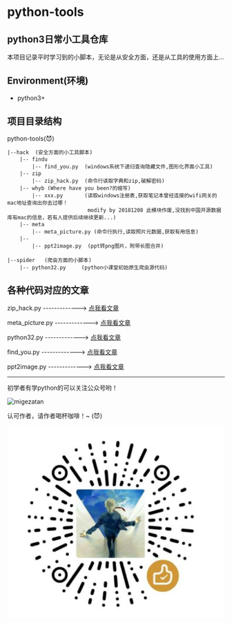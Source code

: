 # python-tools
## python3日常小工具仓库
本项目记录平时学习到的小脚本，无论是从安全方面，还是从工具的使用方面上...


Environment(环境)
---

- python3+

项目目录结构
---
python-tools(:smiling_imp:)

    |--hack  (安全方面的小工具脚本)
        |-- findu
            |-- find_you.py  (windows系统下递归查询隐藏文件,图形化界面小工具)
        |-- zip
            |-- zip_hack.py  (命令行读取字典和zip,破解密码)
        |-- whyb (Where have you been?的缩写)
            |-- xxx.py       (读取windows注册表,获取笔记本曾经连接的wifi网关的mac地址查询出你去过哪！
                              modify by 20181208 此模块作废,没找到中国开源数据库有mac的信息，若有人提供后续继续更新...)
        |-- meta
            |-- meta_picture.py (命令行执行,读取照片元数据,获取有用信息)
        |-- 
            |-- ppt2image.py  (ppt转png图片，附带长图合并)
            
    |--spider   (爬虫方面的小脚本)
        |-- python32.py     (python小课堂初始原生爬虫源代码)

各种代码对应的文章
---
zip_hack.py  -------------> [点我看文章](https://mp.weixin.qq.com/s?__biz=MzAxMTM3MDk2Ng==&mid=2451659077&idx=1&sn=232d05d83a95d9a8e1a2827d1c11934f&chksm=8c97d1fcbbe058ea9442195b4b7c500dc26670b31bde1690202076de523897f4cad00986b412&token=490358700&lang=zh_CN#rd)

meta_picture.py  -------------> [点我看文章](https://mp.weixin.qq.com/s?__biz=MzAxMTM3MDk2Ng==&mid=2451659112&idx=1&sn=93c28fc18e1af2c84666fbf9b9a01218&chksm=8c97d1d1bbe058c7b00d4a7065507617caeea02ffc640c2d0318914a008432bb37f3f47e1f64&token=1168554650&lang=zh_CN#rd)

python32.py   -------------> [点我看文章](https://mp.weixin.qq.com/s?__biz=MzAxMTM3MDk2Ng==&mid=2451659374&idx=1&sn=d2252c900a04ccccc78d87e6aeac063c&chksm=8c97d2d7bbe05bc18561ca6e3ac3270bf425a970b1b0683ee53a96ddc01ae1f25be819b9c84c&token=1122100117&lang=zh_CN#rd)

find_you.py   -------------> [点我看文章](https://mp.weixin.qq.com/s?__biz=MzAxMTM3MDk2Ng==&mid=2451659560&idx=1&sn=420a1ba051f335ef09639dd613ac0158&chksm=8c97d391bbe05a87db3e6df957785efe9818260d0d1eaea53cdc30d875d0847672a1661aa61a&token=1588198533&lang=zh_CN#rd)

ppt2image.py   -------------> [点我看文章](https://mp.weixin.qq.com/s?__biz=MzAxMTM3MDk2Ng==&mid=2451659643&idx=1&sn=f6b96f8a5604e949e99d3b1fee4f93a6&chksm=8c97d3c2bbe05ad45770dcbbbedff429b8c951986d84c8fd680116ff3dc35212049aff7b15a7&token=1281636927&lang=zh_CN#rd)


<hr/>

初学者有学python的可以关注公众号哟！

![migezatan](https://img-blog.csdnimg.cn/20181104164256754.png)

认可作者，请作者喝杯咖啡！~ (:smiling_imp:)

![money](picture/money1.jpg)

